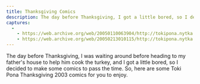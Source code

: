 ```yaml
---
title: Thanksgiving Comics
description: The day before Thanksgiving, I got a little bored, so I decided to make some comics. Check them out.
captures:
  -
    - https://web.archive.org/web/20050110063904/http://tokipona.nytka.org:80/image/thanks.html
    - https://web.archive.org/web/20050213010115/http://tokipona.nytka.org:80/image/thanks.html
---
```


The day before Thanksgiving, I was waiting around before heading to my father's house to help him cook the turkey, and I got a little bored, so I decided to make some comics to pass the time. So, here are some Toki Pona Thanksgiving 2003 comics for you to enjoy.

<img />

<img />

